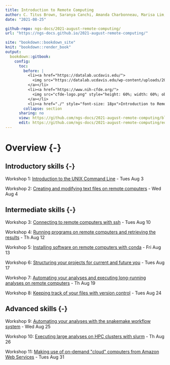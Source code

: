 ```yaml
---
title: Introduction to Remote Computing
author: C. Titus Brown, Saranya Canchi, Amanda Charbonneau, Marisa Lim, Abhijna Parigi, Pamela Reynolds, and Nick Ulle.
date: "2021-08-25"

github-repo: ngs-docs/2021-august-remote-computing/
url: "https://ngs-docs.github.io/2021-august-remote-computing/"

site: "bookdown::bookdown_site"
knit: "bookdown::render_book"
output:
  bookdown::gitbook:
    config:
      toc:
        before: |
          <li><a href="https://datalab.ucdavis.edu/">
            <img src="https://datalab.ucdavis.edu/wp-content/uploads/2019/07/datalab-logo-full-color-rgb-1.png" style="height: 100%; width: 100%; object-fit: contain" />
          </a></li>
          <li><a href="https://www.nih-cfde.org/">
            <img src="cfde-logo.png" style="height: 60%; width: 60%; object-fit: contain" />
          </a></li>
          <li><a href="./" style="font-size: 18px">Introduction to Remote Computing (Pilot)</a></li>
        collapse: section
      sharing: no
      view: https://github.com/ngs-docs/2021-august-remote-computing/blob/main/%s
      edit: https://github.com/ngs-docs/2021-august-remote-computing/edit/main/%s
---
```


# Overview {-}

## Introductory skills {-}

Workshop 1: [Introduction to the UNIX Command Line](introduction-to-the-unix-command-line.html) - Tues Aug 3

Workshop 2: [Creating and modifying text files on remote computers](creating-and-modifying-text-files-on-remote-computers.html) - Wed Aug 4

## Intermediate skills {-}

Workshop 3: [Connecting to remote computers with ssh](connecting-to-remote-computers-with-ssh.html) - Tues Aug 10

Workshop 4: [Running programs on remote computers and retrieving the results](running-programs-on-remote-computers-and-retrieving-the-results.html) - Th Aug 12

Workshop 5: [Installing software on remote computers with conda](installing-software-on-remote-computers-with-conda.html) - Fri Aug 13

Workshop 6: [Structuring your projects for current and future you](structuring-your-projects-for-current-and-future-you.html) - Tues Aug 17

Workshop 7: [Automating your analyses and executing long-running analyses on remote computers](automating-your-analyses-and-executing-long-running-analyses-on-remote-computers.html) - Th Aug 19

Workshop 8: [Keeping track of your files with version control](keeping-track-of-your-files-with-version-control.html) - Tues Aug 24

## Advanced skills {-}

Workshop 9: [Automating your analyses with the snakemake workflow system](automating-your-analyses-with-the-snakemake-workflow-system.html) - Wed Aug 25

Workshop 10: [Executing large analyses on HPC clusters with slurm](executing-large-analyses-on-hpc-clusters-with-slurm.html) - Th Aug 26

Workshop 11: [Making use of on-demand "cloud" computers from Amazon Web Services](making-use-of-on-demand-cloud-computers-from-amazon-web-services.html) - Tues Aug 31
